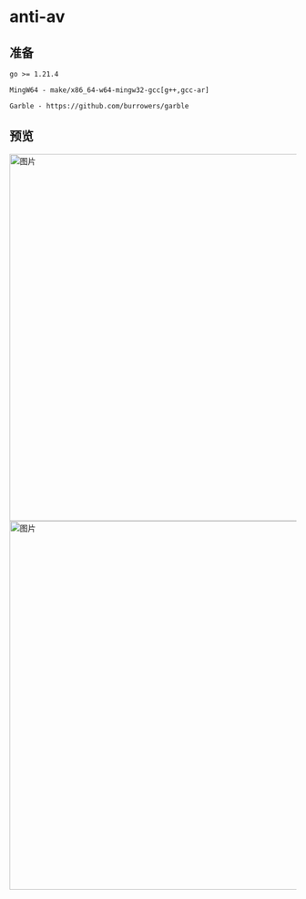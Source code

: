 # anti-av

## 准备

```
go >= 1.21.4

MingW64 - make/x86_64-w64-mingw32-gcc[g++,gcc-ar]

Garble - https://github.com/burrowers/garble
```

## 预览

<img width="644" alt="图片" src="https://github.com/b1gcat/anti-av/assets/15025254/f9c1174c-9120-4f19-a586-5445619d4715">

<img width="647" alt="图片" src="https://github.com/b1gcat/anti-av/assets/15025254/4603e148-e831-43d8-8e6f-1976b2dcbfec">

